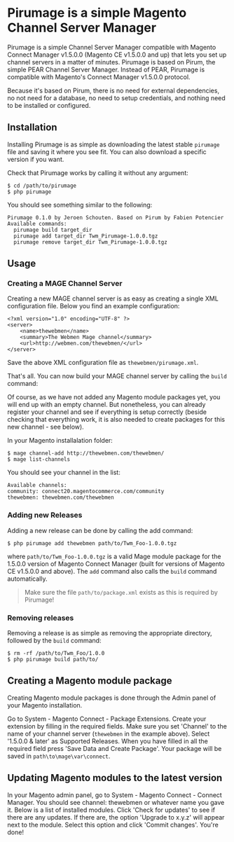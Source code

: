 # Pirumage is a simple Magento Channel Server Manager

Pirumage is a simple Channel Server Manager compatible with Magento
Connect Manager v1.5.0.0 (Magento CE v1.5.0.0 and up) that lets you set up channel
servers in a matter of minutes. Pirumage is based on Pirum, the simple PEAR
Channel Server Manager. Instead of PEAR, Pirumage is compatible with Magento's
Connect Manager v1.5.0.0 protocol.

Because it's based on Pirum, there is no need for external dependencies, no not
need for a database, no need to setup credentials, and nothing need to be
installed or configured.

## Installation

Installing Pirumage is as simple as downloading the latest stable `pirumage` file
and saving it where you see fit. You can also download a specific version if you
want.

Check that Pirumage works by calling it without any argument:

    $ cd /path/to/pirumage
    $ php pirumage

You should see something similar to the following:

    Pirumage 0.1.0 by Jeroen Schouten. Based on Pirum by Fabien Potencier
    Available commands:
      pirumage build target_dir
      pirumage add target_dir Twm_Pirumage-1.0.0.tgz
      pirumage remove target_dir Twm_Pirumage-1.0.0.tgz

## Usage

### Creating a MAGE Channel Server

Creating a new MAGE channel server is as easy as creating a single XML
configuration file. Below you find an example configuration:

    <?xml version="1.0" encoding="UTF-8" ?>
    <server>
        <name>thewebmen</name>
        <summary>The Webmen Mage channel</summary>
        <url>http://webmen.com/thewebmen/</url>
    </server>

Save the above XML configuration file as `thewebmen/pirumage.xml`.

That's all. You can now build your MAGE channel server by calling the `build` command:

Of course, as we have not added any Magento module packages yet, you will end up
with an empty channel. But nonetheless, you can already register your channel and
see if everything is setup correctly (beside checking that everything work, it is
also needed to create packages for this new channel - see below).

In your Magento installalation folder:

    $ mage channel-add http://thewebmen.com/thewebmen/
    $ mage list-channels

You should see your channel in the list:

    Available channels:
    community: connect20.magentocommerce.com/community
    thewebmen: thewebmen.com/thewebmen

### Adding new Releases

Adding a new release can be done by calling the add command:

    $ php pirumage add thewebmen path/to/Twm_Foo-1.0.0.tgz

where `path/to/Twm_Foo-1.0.0.tgz` is a valid Mage module package for the 1.5.0.0
version of Magento Connect Manager (built for versions of Magento CE v1.5.0.0 and
above). The `add` command also calls the `build` command automatically.

> Make sure the file `path/to/package.xml` exists as this is required by
> Pirumage!

### Removing releases

Removing a release is as simple as removing the appropriate directory, followed
by the `build` command:

    $ rm -rf /path/to/Twm_Foo/1.0.0
    $ php pirumage build path/to/

## Creating a Magento module package

Creating Magento module packages is done through the Admin panel of your Magento
installation.

Go to System - Magento Connect - Package Extensions. Create your extension by
filling in the required fields. Make sure you set 'Channel' to the name of your
channel server (`thewebmen` in the example above). Select '1.5.0.0 & later' as
Supported Releases. When you have filled in all the required field press
'Save Data and Create Package'. Your package will be saved in
`path\to\mage\var\connect`.

## Updating Magento modules to the latest version

In your Magento admin panel, go to System - Magento Connect - Connect Manager.
You should see channel: thewebmen or whatever name you gave it. Below is a list
of installed modules. Click 'Check for updates' to see if there are any updates.
If there are, the option 'Upgrade to x.y.z' will appear next to the module.
Select this option and click 'Commit changes'. You're done!
